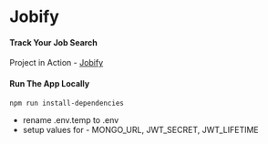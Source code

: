 # Jobify

#### Track Your Job Search

Project in Action - [Jobify](https://jobify-tst.herokuapp.com/)



#### Run The App Locally

```sh
npm run install-dependencies
```

- rename .env.temp to .env
- setup values for - MONGO_URL, JWT_SECRET, JWT_LIFETIME
